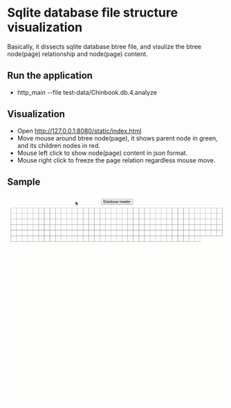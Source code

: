 # Sqlite database file structure visualization

Basically, it dissects sqlite database btree file, and visulize the btree node(page) relationship and node(page) content.

## Run the application

- http_main --file test-data/Chinbook.db.4.analyze

## Visualization

- Open http://127.0.0.1:8080/static/index.html
- Move mouse around btree node(page), it shows parent node in green, and its children nodes in red.
- Mouse left click to show node(page) content in json format.
- Mouse right click to freeze the page relation regardless mouse move.

## Sample
![Sample](static/sqlite_database_file_dissect.gif)
